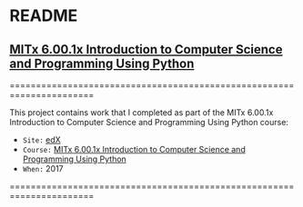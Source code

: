 
# README
## [MITx 6.00.1x Introduction to Computer Science and Programming Using Python](https://www.edx.org/course/introduction-to-computer-science-and-programming-7)


======================================================================

This project contains work that I completed as part of the MITx 6.00.1x Introduction to Computer Science and Programming Using Python course:

* `Site:` [edX](https://www.edx.org/)
* `Course:` [MITx 6.00.1x Introduction to Computer Science and Programming Using Python](https://www.edx.org/course/introduction-to-computer-science-and-programming-7)
* `When:` 2017

======================================================================
